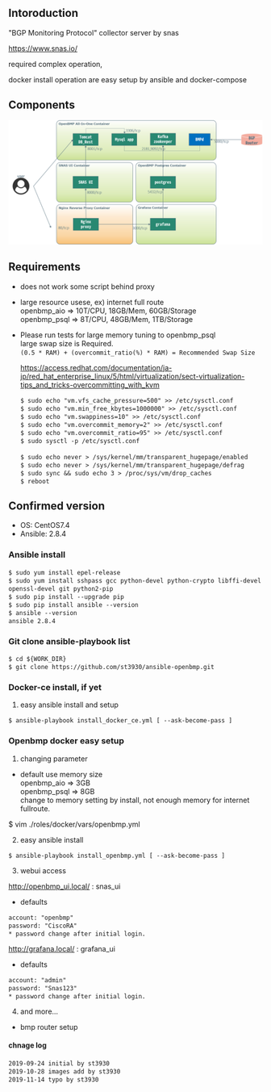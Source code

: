 ## Intoroduction
"BGP Monitoring Protocol" collector server by snas

https://www.snas.io/

required complex operation,

docker install operation are easy setup by ansible and docker-compose

## Components

![components](https://github.com/st3930/ansible-openbmp/blob/images/snas_docker_component.png)

## Requirements
- does not work some script behind proxy
- large resource usese, ex) internet full route<br>
  openbmp_aio  => 10T/CPU, 18GB/Mem, 60GB/Storage<br>
  openbmp_psql =>  8T/CPU, 48GB/Mem, 1TB/Storage<br>

- Please run tests for large memory tuning to openbmp_psql<br>
  large swap size is Required.<br>
  `(0.5 * RAM) + (overcommit_ratio(%) * RAM) = Recommended Swap Size`

  https://access.redhat.com/documentation/ja-jp/red_hat_enterprise_linux/5/html/virtualization/sect-virtualization-tips_and_tricks-overcommitting_with_kvm

  ```
  $ sudo echo "vm.vfs_cache_pressure=500" >> /etc/sysctl.conf
  $ sudo echo "vm.min_free_kbytes=1000000" >> /etc/sysctl.conf
  $ sudo echo "vm.swappiness=10" >> /etc/sysctl.conf
  $ sudo echo "vm.overcommit_memory=2" >> /etc/sysctl.conf
  $ sudo echo "vm.overcommit_ratio=95" >> /etc/sysctl.conf
  $ sudo sysctl -p /etc/sysctl.conf

  $ sudo echo never > /sys/kernel/mm/transparent_hugepage/enabled
  $ sudo echo never > /sys/kernel/mm/transparent_hugepage/defrag
  $ sudo sync && sudo echo 3 > /proc/sys/vm/drop_caches
  $ reboot
  ```

## Confirmed version
- OS: CentOS7.4
- Ansible: 2.8.4

### Ansible install
```
$ sudo yum install epel-release
$ sudo yum install sshpass gcc python-devel python-crypto libffi-devel openssl-devel git python2-pip
$ sudo pip install --upgrade pip
$ sudo pip install ansible --version
$ ansible --version
ansible 2.8.4
```

### Git clone ansible-playbook list

```
$ cd ${WORK_DIR}
$ git clone https://github.com/st3930/ansible-openbmp.git
```

### Docker-ce install, if yet
1. easy ansible install and setup
```
$ ansible-playbook install_docker_ce.yml [ --ask-become-pass ]
```

### Openbmp docker easy setup
1. changing parameter

- default use memory size<br>
openbmp_aio  => 3GB<br>
openbmp_psql => 8GB<br>
change to memory setting by install, not enough memory for internet fullroute.

$ vim ./roles/docker/vars/openbmp.yml

2. easy ansible install
```
$ ansible-playbook install_openbmp.yml [ --ask-become-pass ]
```

3. webui access

http://openbmp_ui.local/  : snas_ui<br>
- defaults
```
account: "openbmp"
password: "CiscoRA"
* password change after initial login.
```

http://grafana.local/    : grafana_ui<br>
- defaults
```
account: "admin"
password: "Snas123"
* password change after initial login.
```

4. and more...
- bmp router setup

#### chnage log
```
2019-09-24 initial by st3930
2019-10-28 images add by st3930
2019-11-14 typo by st3930
```
